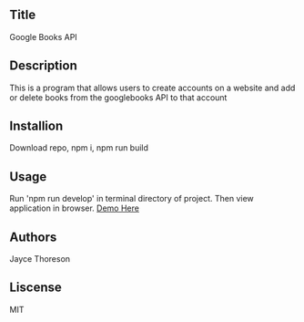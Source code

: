 ## Title
Google Books API
## Description
This is a program that allows users to create accounts on a website and add or delete books from the googlebooks API to that account
## Installion
Download repo, npm i, npm run build
## Usage
Run 'npm run develop' in terminal directory of project. Then view application in browser. [Demo Here](tutorial.mp4)
## Authors
Jayce Thoreson
## Liscense
MIT
